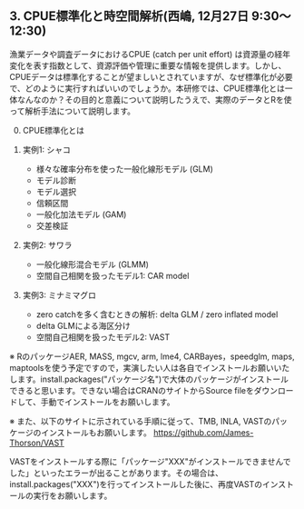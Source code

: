 
## 3. CPUE標準化と時空間解析(西嶋, 12月27日 9:30～12:30)

漁業データや調査データにおけるCPUE (catch per unit effort) は資源量の経年変化を表す指数として、資源評価や管理に重要な情報を提供します。しかし、CPUEデータは標準化することが望ましいとされていますが、なぜ標準化が必要で、どのように実行すればいいのでしょうか。本研修では、CPUE標準化とは一体なんなのか？その目的と意義について説明したうえで、実際のデータとRを使って解析手法について説明します。


0. CPUE標準化とは


1. 実例1: シャコ
   - 様々な確率分布を使った一般化線形モデル (GLM)
   - モデル診断
   - モデル選択
   - 信頼区間
   - 一般化加法モデル (GAM)
   - 交差検証


2. 実例2: サワラ
   - 一般化線形混合モデル (GLMM)
   - 空間自己相関を扱ったモデル1: CAR model


3. 実例3: ミナミマグロ
   - zero catchを多く含むときの解析: delta GLM / zero inflated model
   - delta GLMによる海区分け
   - 空間自己相関を扱ったモデル2: VAST


※ RのパッケージAER, MASS, mgcv, arm, lme4, CARBayes，speedglm, maps, maptoolsを使う予定ですので，実演したい人は各自でインストールお願いいたします。install.packages("パッケージ名")で大体のパッケージがインストールできると思います。できない場合はCRANのサイトからSource fileをダウンロードして、手動でインストールをお願いします。

※ また、以下のサイトに示されている手順に従って、TMB, INLA, VASTのパッケージのインストールもお願いします。
https://github.com/James-Thorson/VAST

VASTをインストールする際に「パッケージ"XXX"がインストールできませんでした」といったエラーが出ることがあります。その場合は、install.packages("XXX")を行ってインストールした後に、再度VASTのインストールの実行をお願いします。
